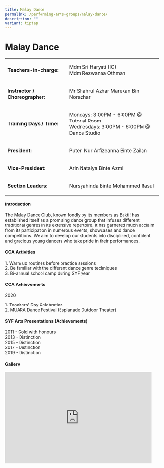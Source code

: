 ```yaml
---
title: Malay Dance
permalink: /performing-arts-groups/malay-dance/
description: ""
variant: tiptap
---
```

<h1>Malay Dance</h1>
<table style="minWidth: 50px">
<colgroup>
<col>
<col>
</colgroup>
<tbody>
<tr>
<td rowspan="1" colspan="1">
<p><strong>Teachers-in-charge:</strong>
<br>
</p>
</td>
<td rowspan="1" colspan="1">
<p>Mdm Sri Haryati (IC)
<br>Mdm Rezwanna Othman</p>
</td>
</tr>
<tr>
<td rowspan="1" colspan="1">
<p><strong>Instructor / Choreographer:</strong>
</p>
</td>
<td rowspan="1" colspan="1">
<p>Mr Shahrul Azhar Marekan Bin Norazhar</p>
</td>
</tr>
<tr>
<td rowspan="1" colspan="1">
<p><strong>Training Days / Time:</strong>
</p>
</td>
<td rowspan="1" colspan="1">
<p>Mondays: 3:00PM - 6:00PM @ Tutorial Room
<br>Wednesdays: 3:00PM - 6:00PM @ Dance Studio</p>
</td>
</tr>
<tr>
<td rowspan="1" colspan="1">
<p><strong>President:</strong>
</p>
</td>
<td rowspan="1" colspan="1">
<p>Puteri Nur Arfizeanna Binte Zailan</p>
</td>
</tr>
<tr>
<td rowspan="1" colspan="1">
<p><strong>Vice-President:</strong>
</p>
</td>
<td rowspan="1" colspan="1">
<p>Arin Natalya Binte Azmi</p>
</td>
</tr>
<tr>
<td rowspan="1" colspan="1">
<p><strong>Section Leaders:</strong>
<br>
</p>
</td>
<td rowspan="1" colspan="1">
<p>Nursyahinda Binte Mohammed Rasul</p>
</td>
</tr>
</tbody>
</table>
<h4>Introduction</h4>
<p>The Malay Dance Club, known fondly by its members as Bakti! has established
itself as a promising dance group that infuses different traditional genres
in its extensive repertoire. It has garnered much acclaim from its participation
in numerous events, showcases and dance competitions. We aim to develop
our students into disciplined, confident and gracious young dancers who
take pride in their performances.</p>
<h4>CCA Activities</h4>
<p>1. Warm up routines before practice sessions
<br>2. Be familiar with the different dance genre techniques
<br>3. Bi-annual school camp during SYF year</p>
<h4>CCA Achievements</h4>
<p>2020</p>
<p>1. Teachers' Day Celebration
<br>2. MUARA Dance Festival (Esplanade Outdoor Theater)</p>
<h4>SYF Arts Presentations (Achievements)</h4>
<p>2011 - Gold with Honours
<br>2013 - Distinction
<br>2015 - Distinction
<br>2017 - Distinction
<br>2019 - Distinction</p>
<h4>Gallery</h4>
<div class="iframe-wrapper">
<iframe height="299" width="480" allowfullscreen="true" frameborder="0" src="https://docs.google.com/presentation/d/e/2PACX-1vQqEKzXz3ejoMgK2X45OQV35Oapym1UwQbQMSFDZgQoZwdABsWggPiI1WFTJwliQEXGSOISdpdcPjON/embed?start=true&amp;loop=true&amp;delayms=3000"></iframe>
</div>
<p></p>